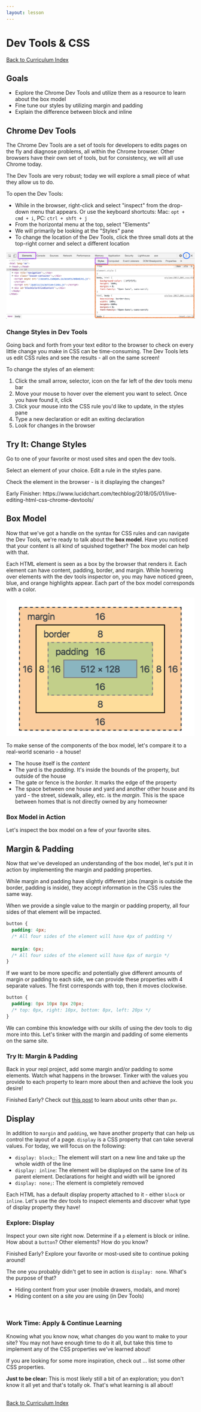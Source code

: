 ```yaml
---
layout: lesson
---
```


# Dev Tools & CSS

<a href="../">Back to Curriculum Index</a>

## Goals

- Explore the Chrome Dev Tools and utilize them as a resource to learn about the box model
- Fine tune our styles by utilizing margin and padding
- Explain the difference between block and inline

## Chrome Dev Tools

The Chrome Dev Tools are a set of tools for developers to edits pages on the fly and diagnose problems, all within the Chrome browser. Other browsers have their own set of tools, but for consistency, we will all use Chrome today.

The Dev Tools are very robust; today we will explore a small piece of what they allow us to do.

To open the Dev Tools:
- While in the browser, right-click and select "inspect" from the drop-down menu that appears. Or use the keyboard shortcuts: Mac: `opt + cmd + i`, PC: `ctrl + shft + j`
- From the horizontal menu at the top, select "Elements"
- We will primarily be looking at the "Styles" pane
- To change the location of the Dev Tools, click the three small dots at the top-right corner and select a different location

<img src="./assets/dev-tools.png" alt="Screenshot of Chrome Dev Tools on Elements tab, with Elements tab highlighted. A box is outlining the styles section of the dev tools. A circle is highlighting the three dot icon that allows a user to move the location of the dev tools dock." />

### Change Styles in Dev Tools

Going back and forth from your text editor to the browser to check on every little change you make in CSS can be time-consuming. The Dev Tools lets us edit CSS rules and see the results - all on the same screen!

To change the styles of an element:
1. Click the small arrow, selector, icon on the far left of the dev tools menu bar
2. Move your mouse to hover over the element you want to select. Once you have found it, click
3. Click your mouse into the CSS rule you'd like to update, in the styles pane
4. Type a new declaration or edit an exiting declaration
5. Look for changes in the browser

<div class="try-it-new">
  <h2>Try It: Change Styles</h2>
  <p>Go to one of your favorite or most used sites and open the dev tools.</p>
  <p>Select an element of your choice. Edit a rule in the styles pane.</p>
  <p>Check the element in the browser - is it displaying the changes?</p>
  <p>Early Finisher: https://www.lucidchart.com/techblog/2018/05/01/live-editing-html-css-chrome-devtools/</p>
</div>

## Box Model

Now that we've got a handle on the syntax for CSS rules and can navigate the Dev Tools, we're ready to talk about the **box model**. Have you noticed that your content is all kind of squished together? The box model can help with that.

Each HTML element is seen as a box by the browser that renders it. Each element can have content, padding, border, and margin. While hovering over elements with the dev tools inspector on, you may have noticed green, blue, and orange highlights appear. Each part of the box model corresponds with a color.

<img class="small-img" src="./assets/box-model.png" alt="Diagram showing content in blue, padding in green, border in yellow and margin in orange." />

To make sense of the components of the box model, let's compare it to a real-world scenario - a house!
- The house itself is the _content_
- The yard is the _padding_. It's inside the bounds of the property, but outside of the house
- The gate or fence is the _border_. It marks the edge of the property
- The space between one house and yard and another other house and its yard - the street, sidewalk, alley, etc. is the _margin_. This is the space between homes that is not directly owned by any homeowner

### Box Model in Action

Let's inspect the box model on a few of your favorite sites.

## Margin & Padding

Now that we've developed an understanding of the box model, let's put it in action by implementing the margin and padding properties.

While margin and padding have slightly different jobs (margin is outside the border, padding is inside), they accept information in the CSS rules the same way.

When we provide a single value to the margin or padding property, all four sides of that element will be impacted.

```css
button {
  padding: 4px;
  /* All four sides of the element will have 4px of padding */

  margin: 6px;
  /* All four sides of the element will have 6px of margin */
}
```

If we want to be more specific and potentially give different amounts of margin or padding to each side, we can provide these properties with 4 separate values. The first corresponds with top, then it moves clockwise.

```css
button {
  padding: 0px 10px 8px 20px;
  /* top: 0px, right: 10px, bottom: 8px, left: 20px */
}
```

We can combine this knowledge with our skills of using the dev tools to dig more into this. Let's tinker with the margin and padding of some elements on the same site.

<div class="try-it-new">
  <h3>Try It: Margin & Padding</h3>
  <p>Back in your repl project, add some margin and/or padding to some elements. Watch what happens in the browser. Tinker with the values you provide to each property to learn more about then and achieve the look you desire!</p>
  <p>Finished Early? Check out <a href="https://alligator.io/css/css-units-explained/">this post</a> to learn about units other than <code>px</code>.</p>
</div>

## Display

In addition to `margin` and `padding`, we have another property that can help us control the layout of a page. `display` is a CSS property that can take several values. For today, we will focus on the following:

- `display: block;`: The element will start on a new line and take up the whole width of the line
- `display: inline`: The element will be displayed on the same line of its parent element. Declarations for height and width will be ignored
- `display: none;`: The element is completely removed

Each HTML has a default display property attached to it - either `block` or `inline`. Let's use the dev tools to inspect elements and discover what type of display property they have!

<div class="try-it-new">
  <h3>Explore: Display</h3>
  <p>Inspect your own site right now. Determine if a <code>p</code> element is block or inline. How about a <code>button</code>? Other elements? How do you know?</p>
  <p>Finished Early? Explore your favorite or most-used site to continue poking around!</p>
</div>

The one you probably didn't get to see in action is `display: none`. What's the purpose of that?
- Hiding content from your user (mobile drawers, modals, and more)
- Hiding content on a site _you_ are using (in Dev Tools)

<br>
<div class="try-it-new">
  <h3>Work Time: Apply & Continue Learning</h3>
  <p>Knowing what you know now, what changes do you want to make to your site? You may not have enough time to do it all, but take this time to implement any of the CSS properties we've learned about!</p>
  <p>If you are looking for some more inspiration, check out ... list some other CSS properties.</p>
  <p><strong>Just to be clear:</strong> This is most likely still a bit of an exploration; you don't know it all yet and that's totally ok. That's what learning is all about!</p>
</div>

<br>
<a href="../">Back to Curriculum Index</a>
